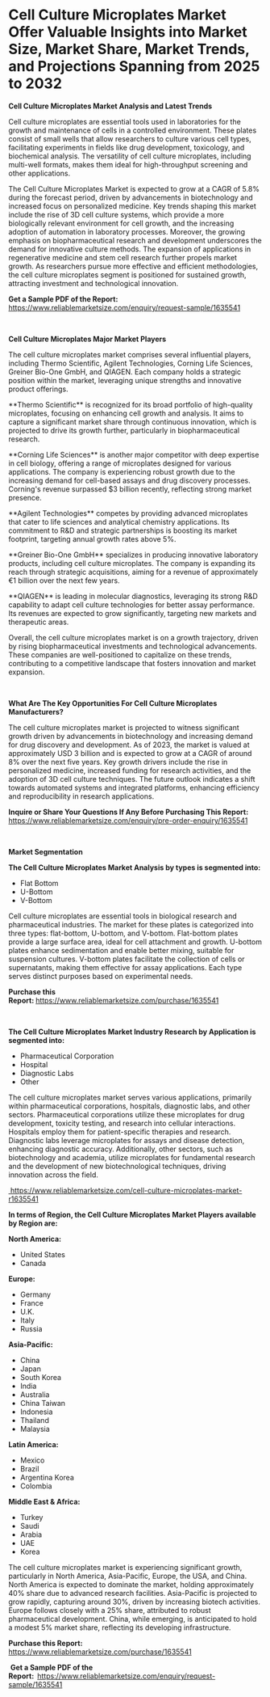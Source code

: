 <p><h1>Cell Culture Microplates Market Offer Valuable Insights into Market Size, Market Share, Market Trends, and Projections Spanning from 2025 to 2032</h1></p><p><strong>Cell Culture Microplates Market Analysis and Latest Trends</strong></p>
<p><p>Cell culture microplates are essential tools used in laboratories for the growth and maintenance of cells in a controlled environment. These plates consist of small wells that allow researchers to culture various cell types, facilitating experiments in fields like drug development, toxicology, and biochemical analysis. The versatility of cell culture microplates, including multi-well formats, makes them ideal for high-throughput screening and other applications.</p><p>The Cell Culture Microplates Market is expected to grow at a CAGR of 5.8% during the forecast period, driven by advancements in biotechnology and increased focus on personalized medicine. Key trends shaping this market include the rise of 3D cell culture systems, which provide a more biologically relevant environment for cell growth, and the increasing adoption of automation in laboratory processes. Moreover, the growing emphasis on biopharmaceutical research and development underscores the demand for innovative culture methods. The expansion of applications in regenerative medicine and stem cell research further propels market growth. As researchers pursue more effective and efficient methodologies, the cell culture microplates segment is positioned for sustained growth, attracting investment and technological innovation.</p></p>
<p><strong>Get a Sample PDF of the Report:&nbsp;</strong> <a href="https://www.reliablemarketsize.com/enquiry/request-sample/1635541?utm_campaign=2008&utm_medium=2&utm_source=Github&utm_content=ia&utm_term=13042025&utm_id=cell-culture-microplates">https://www.reliablemarketsize.com/enquiry/request-sample/1635541</a></p>
<p>&nbsp;</p>
<p><strong>Cell Culture Microplates Major Market Players</strong></p>
<p><p>The cell culture microplates market comprises several influential players, including Thermo Scientific, Agilent Technologies, Corning Life Sciences, Greiner Bio-One GmbH, and QIAGEN. Each company holds a strategic position within the market, leveraging unique strengths and innovative product offerings.</p><p>**Thermo Scientific** is recognized for its broad portfolio of high-quality microplates, focusing on enhancing cell growth and analysis. It aims to capture a significant market share through continuous innovation, which is projected to drive its growth further, particularly in biopharmaceutical research.</p><p>**Corning Life Sciences** is another major competitor with deep expertise in cell biology, offering a range of microplates designed for various applications. The company is experiencing robust growth due to the increasing demand for cell-based assays and drug discovery processes. Corning's revenue surpassed $3 billion recently, reflecting strong market presence.</p><p>**Agilent Technologies** competes by providing advanced microplates that cater to life sciences and analytical chemistry applications. Its commitment to R&D and strategic partnerships is boosting its market footprint, targeting annual growth rates above 5%.</p><p>**Greiner Bio-One GmbH** specializes in producing innovative laboratory products, including cell culture microplates. The company is expanding its reach through strategic acquisitions, aiming for a revenue of approximately €1 billion over the next few years.</p><p>**QIAGEN** is leading in molecular diagnostics, leveraging its strong R&D capability to adapt cell culture technologies for better assay performance. Its revenues are expected to grow significantly, targeting new markets and therapeutic areas.</p><p>Overall, the cell culture microplates market is on a growth trajectory, driven by rising biopharmaceutical investments and technological advancements. These companies are well-positioned to capitalize on these trends, contributing to a competitive landscape that fosters innovation and market expansion.</p></p>
<p>&nbsp;</p>
<p><strong>What Are The Key Opportunities For Cell Culture Microplates Manufacturers?</strong></p>
<p><p>The cell culture microplates market is projected to witness significant growth driven by advancements in biotechnology and increasing demand for drug discovery and development. As of 2023, the market is valued at approximately USD 3 billion and is expected to grow at a CAGR of around 8% over the next five years. Key growth drivers include the rise in personalized medicine, increased funding for research activities, and the adoption of 3D cell culture techniques. The future outlook indicates a shift towards automated systems and integrated platforms, enhancing efficiency and reproducibility in research applications.</p></p>
<p><strong>Inquire or Share Your Questions If Any Before Purchasing This Report:</strong> <a href="https://www.reliablemarketsize.com/enquiry/pre-order-enquiry/1635541?utm_campaign=2008&utm_medium=2&utm_source=Github&utm_content=ia&utm_term=13042025&utm_id=cell-culture-microplates">https://www.reliablemarketsize.com/enquiry/pre-order-enquiry/1635541</a></p>
<p>&nbsp;</p>
<p><strong>Market Segmentation</strong></p>
<p><strong>The Cell Culture Microplates Market Analysis by types is segmented into:</strong></p>
<p><ul><li>Flat Bottom</li><li>U-Bottom</li><li>V-Bottom</li></ul></p>
<p><p>Cell culture microplates are essential tools in biological research and pharmaceutical industries. The market for these plates is categorized into three types: flat-bottom, U-bottom, and V-bottom. Flat-bottom plates provide a large surface area, ideal for cell attachment and growth. U-bottom plates enhance sedimentation and enable better mixing, suitable for suspension cultures. V-bottom plates facilitate the collection of cells or supernatants, making them effective for assay applications. Each type serves distinct purposes based on experimental needs.</p></p>
<p><strong>Purchase this Report:&nbsp;</strong><a href="https://www.reliablemarketsize.com/purchase/1635541?utm_campaign=2008&utm_medium=2&utm_source=Github&utm_content=ia&utm_term=13042025&utm_id=cell-culture-microplates">https://www.reliablemarketsize.com/purchase/1635541</a></p>
<p>&nbsp;</p>
<p><strong>The Cell Culture Microplates Market Industry Research by Application is segmented into:</strong></p>
<p><ul><li>Pharmaceutical Corporation</li><li>Hospital</li><li>Diagnostic Labs</li><li>Other</li></ul></p>
<p><p>The cell culture microplates market serves various applications, primarily within pharmaceutical corporations, hospitals, diagnostic labs, and other sectors. Pharmaceutical corporations utilize these microplates for drug development, toxicity testing, and research into cellular interactions. Hospitals employ them for patient-specific therapies and research. Diagnostic labs leverage microplates for assays and disease detection, enhancing diagnostic accuracy. Additionally, other sectors, such as biotechnology and academia, utilize microplates for fundamental research and the development of new biotechnological techniques, driving innovation across the field.</p></p>
<p><a href="https://www.reliablemarketsize.com/cell-culture-microplates-market-r1635541?utm_campaign=2008&utm_medium=2&utm_source=Github&utm_content=ia&utm_term=13042025&utm_id=cell-culture-microplates">&nbsp;https://www.reliablemarketsize.com/cell-culture-microplates-market-r1635541</a></p>
<p><strong>In terms of Region, the Cell Culture Microplates Market Players available by Region are:</strong></p>
<p>
    <p> <strong> North America: </strong>
        <ul>
            <li>United States</li>
            <li>Canada</li>
        </ul>
        </p> 
    <p> <strong> Europe: </strong>
        <ul>
            <li>Germany</li>
            <li>France</li>
            <li>U.K.</li>
            <li>Italy</li>
            <li>Russia</li>
        </ul>
        </p> 
    <p> <strong> Asia-Pacific: </strong>
        <ul>
            <li>China</li>
            <li>Japan</li>
            <li>South Korea</li>
            <li>India</li>
            <li>Australia</li>
            <li>China Taiwan</li>
            <li>Indonesia</li>
            <li>Thailand</li>
            <li>Malaysia</li>
        </ul>
        </p> 
    <p> <strong> Latin America: </strong>
        <ul>
            <li>Mexico</li>
            <li>Brazil</li>
            <li>Argentina Korea</li>
            <li>Colombia</li>
        </ul>
        </p> 
    <p> <strong> Middle East & Africa: </strong>
        <ul>
            <li>Turkey</li>
            <li>Saudi</li>
            <li>Arabia</li>
            <li>UAE</li>
            <li>Korea</li>
        </ul>
    </p>
    </p>
<p><p>The cell culture microplates market is experiencing significant growth, particularly in North America, Asia-Pacific, Europe, the USA, and China. North America is expected to dominate the market, holding approximately 40% share due to advanced research facilities. Asia-Pacific is projected to grow rapidly, capturing around 30%, driven by increasing biotech activities. Europe follows closely with a 25% share, attributed to robust pharmaceutical development. China, while emerging, is anticipated to hold a modest 5% market share, reflecting its developing infrastructure.</p></p>
<p><strong>Purchase this Report: </strong><a href="https://www.reliablemarketsize.com/purchase/1635541?utm_campaign=2008&utm_medium=2&utm_source=Github&utm_content=ia&utm_term=13042025&utm_id=cell-culture-microplates">https://www.reliablemarketsize.com/purchase/1635541</a></p>
<p>&nbsp;<strong>Get a Sample PDF of the Report:&nbsp;&nbsp;</strong><a href="https://www.reliablemarketsize.com/enquiry/request-sample/1635541?utm_campaign=2008&utm_medium=2&utm_source=Github&utm_content=ia&utm_term=13042025&utm_id=cell-culture-microplates">https://www.reliablemarketsize.com/enquiry/request-sample/1635541</a></p>
<p><strong></strong></p>
<p><p></p><p></p><p></p></p>